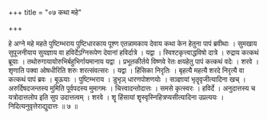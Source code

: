 +++
title = "०७ कथा महे"

+++

हे अग्ने महे महते पुष्टिम्भराय पुष्टिधारकाय पूश्ण एतन्नामकाय देवाय कथा केन हेतुना पापं ब्रवीथाः । सुमखाय सुपूजनीयाय सुयज्ञाय वा हविर्देऽग्निरूपेण देवानां हविर्दात्रे । यद्वा । स्विश्टकृत्त्वाद्धविषो दात्रे । रुद्राय कत्कथं ब्रूयाः । तथोरुगायायोरुभिर्बहुभिर्गायमानाय यद्वा । प्रभूतकीर्तये विष्णवे रेतः क्षयहेतु पापं कत्कथं वदेः । शरवे । शृणाति पक्वा ओषधीरिति शरुः शरत्संवत्सरः । यद्वा । हिंसिका निरृतिः । बृहत्यै महत्यै शरदे निरृत्यै वा कत्कथं पापं ब्रवः । बूऊयाः । पुष्टिम्भराय । डुभृञ् धारणपोशणयोः । सञ्ज्ञायां भृतॄवृजीत्यादिना खच् । अरुर्दिषदजन्तस्य मुमिति पूर्वपदस्य मुमागमः । चित्त्वादन्तोदात्तः । समसे कृत्स्वरः । हविर्दे । अनुदात्तस्य च यत्रोदात्तलोप इति सुप उदात्तत्वम् । शरवे । शॄ हिंसायां शॄस्वृस्निहित्रप्यसीत्यादिना उप्रत्ययः । निदित्यनुवृत्तेराद्युदात्तः ॥ ७ ॥